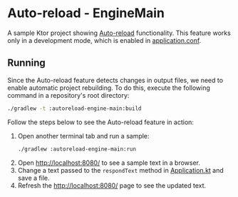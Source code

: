 # Auto-reload - EngineMain

A sample Ktor project showing [Auto-reload](https://ktor.io/docs/auto-reload.html) functionality. This feature works only in a development mode, which is enabled in [application.conf](src/main/resources/application.conf).

## Running

Since the Auto-reload feature detects changes in output files, we need to enable automatic project rebuilding. To do this, execute the following command in a repository's root directory:
```bash
./gradlew -t :autoreload-engine-main:build
```

Follow the steps below to see the Auto-reload feature in action:
1. Open another terminal tab and run a sample:
   ```bash
   ./gradlew :autoreload-engine-main:run
   ```
1. Open [http://localhost:8080/](http://localhost:8080/) to see a sample text in a browser.
1. Change a text passed to the  `respondText` method in [Application.kt](src/main/kotlin/com/example/Application.kt) and save a file.
1. Refresh the [http://localhost:8080/](http://localhost:8080/) page to see the updated text.
